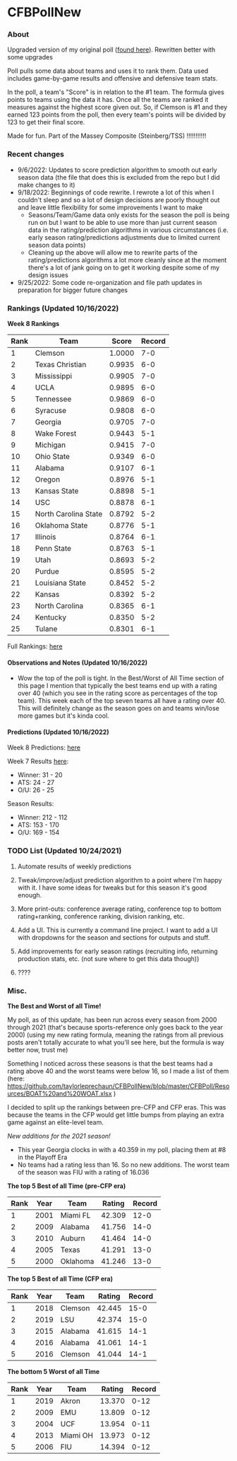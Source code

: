 # CFBPollNew

### About

Upgraded version of my original poll ([found here](https://github.com/taylorleprechaun/CFBPoll)).  Rewritten better with some upgrades

Poll pulls some data about teams and uses it to rank them.  Data used includes game-by-game results and offensive and defensive team stats.

In the poll, a team's "Score" is in relation to the #1 team.  The formula gives points to teams using the data it has.  Once all the teams are ranked it measures against the highest score given out.  So, if Clemson is #1 and they earned 123 points from the poll, then every team's points will be divided by 123 to get their final score.

Made for fun.  Part of the Massey Composite (Steinberg/TSS) !!!!!!!!!!!

### Recent changes

* 9/6/2022: Updates to score prediction algorithm to smooth out early season data (the file that does this is excluded from the repo but I did make changes to it)
* 9/18/2022: Beginnings of code rewrite. I rewrote a lot of this when I couldn't sleep and so a lot of design decisions are poorly thought out and leave little flexibility for some improvements I want to make
    * Seasons/Team/Game data only exists for the season the poll is being run on but I want to be able to use more than just current season data in the rating/prediction algorithms in various circumstances (i.e. early season rating/predictions adjustments due to limited current season data points)
	* Cleaning up the above will allow me to rewrite parts of the rating/predictions algorithms a lot more cleanly since at the moment there's a lot of jank going on to get it working despite some of my design issues
* 9/25/2022: Some code re-organization and file path updates in preparation for bigger future changes

### Rankings (Updated 10/16/2022)

**Week 8 Rankings**

Rank | Team | Score | Record
---|---|---|---
1 | Clemson | 1.0000 | 7-0
2 | Texas Christian | 0.9935 | 6-0
3 | Mississippi | 0.9905 | 7-0
4 | UCLA | 0.9895 | 6-0
5 | Tennessee | 0.9869 | 6-0
6 | Syracuse | 0.9808 | 6-0
7 | Georgia | 0.9705 | 7-0
8 | Wake Forest | 0.9443 | 5-1
9 | Michigan | 0.9415 | 7-0
10 | Ohio State | 0.9349 | 6-0
11 | Alabama | 0.9107 | 6-1
12 | Oregon | 0.8976 | 5-1
13 | Kansas State | 0.8898 | 5-1
14 | USC | 0.8878 | 6-1
15 | North Carolina State | 0.8792 | 5-2
16 | Oklahoma State | 0.8776 | 5-1
17 | Illinois | 0.8764 | 6-1
18 | Penn State | 0.8763 | 5-1
19 | Utah | 0.8693 | 5-2
20 | Purdue | 0.8595 | 5-2
21 | Louisiana State | 0.8452 | 5-2
22 | Kansas | 0.8392 | 5-2
23 | North Carolina | 0.8365 | 6-1
24 | Kentucky | 0.8350 | 5-2
25 | Tulane | 0.8301 | 6-1

Full Rankings: [here](https://github.com/taylorleprechaun/CFBPollNew/blob/master/CFBPoll/PreviousPolls/2022/2022-Week%2008.md)

#### Observations and Notes (Updated 10/16/2022)

* Wow the top of the poll is tight. In the Best/Worst of All Time section of this page I mention that typically the best teams end up with a rating over 40 (which you see in the rating score as percentages of the top team). This week each of the top seven teams all have a rating over 40. This will definitely change as the season goes on and teams win/lose more games but it's kinda cool.

#### Predictions (Updated 10/16/2022)

Week 8 Predictions: [here](https://github.com/taylorleprechaun/CFBPollNew/blob/master/CFBPoll/PreviousPolls/2022/Predictions/2022-Week%2008.md)

Week 7 Results [here](https://github.com/taylorleprechaun/CFBPollNew/blob/master/CFBPoll/PreviousPolls/2022/Predictions/2022-Week%2007.md):
* Winner: 31 - 20
* ATS: 24 - 27
* O/U: 26 - 25

Season Results:
* Winner: 212 - 112
* ATS: 153 - 170
* O/U: 169 - 154
 
### TODO List (Updated 10/24/2021)

1. Automate results of weekly predictions

2. Tweak/improve/adjust prediction algorithm to a point where I'm happy with it.  I have some ideas for tweaks but for this season it's good enough.

3. More print-outs: conference average rating, conference top to bottom rating+ranking, conference ranking, division ranking, etc.

4. Add a UI.  This is currently a command line project.  I want to add a UI with dropdowns for the season and sections for outputs and stuff.
	
5. Add improvements for early season ratings (recruiting info, returning production stats, etc. (not sure where to get this data though))

6. ????

### Misc.

**The Best and Worst of all Time!**

My poll, as of this update, has been run across every season from 2000 through 2021 (that's because sports-reference only goes back to the year 2000) (using my new rating formula, meaning the ratings from all previous posts aren't totally accurate to what you'll see here, but the formula is way better now, trust me)

Something I noticed across these seasons is that the best teams had a rating above 40 and the worst teams were below 16, so I made a list of them (here: https://github.com/taylorleprechaun/CFBPollNew/blob/master/CFBPoll/Resources/BOAT%20and%20WOAT.xlsx )

I decided to split up the rankings between pre-CFP and CFP eras.  This was because the teams in the CFP would get little bumps from playing an extra game against an elite-level team.

*New additions for the 2021 season!*

* This year Georgia clocks in with a 40.359 in my poll, placing them at #8 in the Playoff Era
* No teams had a rating less than 16.  So no new additions.  The worst team of the season was FIU with a rating of 16.036

**The top 5 Best of all Time (pre-CFP era)**

Rank | Year | Team | Rating | Record
---|---|---|---|---
1 | 2001 | Miami FL | 42.309 | 12-0
2 | 2009 | Alabama | 41.756 | 14-0
3 | 2010 | Auburn | 41.464 | 14-0
4 | 2005 | Texas | 41.291 | 13-0
5 | 2000 | Oklahoma | 41.246 | 13-0

**The top 5 Best of all Time (CFP era)**

Rank | Year | Team | Rating | Record
---|---|---|---|---
1 | 2018 | Clemson | 42.445 | 15-0
2 | 2019 | LSU | 42.374 | 15-0
3 | 2015 | Alabama | 41.615 | 14-1
4 | 2016 | Alabama | 41.061 | 14-1
5 | 2016 | Clemson | 41.044 | 14-1

**The bottom 5 Worst of all Time**

Rank | Year | Team | Rating | Record
---|---|---|---|---
1 | 2019 | Akron | 13.370 | 0-12
2 | 2009 | EMU | 13.809 | 0-12
3 | 2004 | UCF | 13.954 | 0-11
4 | 2013 | Miami OH | 13.973 | 0-12
5 | 2006 | FIU | 14.394 | 0-12
